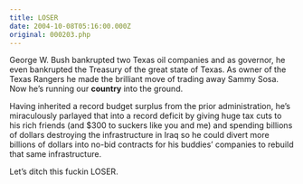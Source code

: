 ```yaml
---
title: LOSER
date: 2004-10-08T05:16:00.000Z
original: 000203.php
---
```


George W. Bush bankrupted two Texas oil companies and as governor, he even bankrupted the Treasury of the great state of Texas. As owner of the Texas Rangers he made the brilliant move of trading away Sammy Sosa. Now he’s running our <b>country</b> into the ground.

Having inherited a record budget surplus from the prior administration, he’s miraculously parlayed that into a record deficit by giving huge tax cuts to his rich friends (and $300 to suckers like you and me) and spending billions of dollars destroying the infrastructure in Iraq so he could divert more billions of dollars into no-bid contracts for his buddies’ companies to rebuild that same infrastructure.

Let’s ditch this fuckin LOSER.

<!-- <div class="commentdivider"></div><span class="commentheader">3 Comments</span>

<div class="commentdivider">
<span class="commentauthorbox">Posted by <a href="mailto&#58;Lauren&#64;Balthrop&#46;com">bama</a></span>
<span class="commentdatebox">Friday, October  8, 2004</span>
<span class="commenttimebox"> 1:21 AM</span>
</div>
<div class="commentbody">HIO!</div>
<div class="commentdivider">
<span class="commentauthorbox">Posted by <a href="mailto&#58;barbaraspanky&#64;charter&#46;net">barbara</a></span>
<span class="commentdatebox">Sunday, January  1, 2006</span>
<span class="commenttimebox"> 4:29 PM</span>
</div>
<div class="commentbody">could you please email any bankrupted companies in texas as my son is doing a term paper and needs this info thanks a lot</div>
<div class="commentdivider">
<span class="commentauthorbox">Posted by <a href="mailto&#58;pascal&#64;pascal&#46;com">Pascal</a></span>
<span class="commentdatebox">Sunday, January  1, 2006</span>
<span class="commenttimebox"> 4:50 PM</span>
</div>
<div class="commentbody"><a href="http://en.wikipedia.org/wiki/Arbusto_Energy">http://en.wikipedia.org/wiki/Arbusto_Energy</a></div> -->
